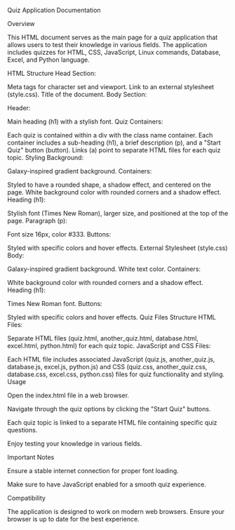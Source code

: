 Quiz Application Documentation

Overview

This HTML document serves as the main page for a quiz application that allows users to test their knowledge in various fields. The application includes quizzes for HTML, CSS, JavaScript, Linux commands, Database, Excel, and Python language.

HTML Structure
Head Section:

Meta tags for character set and viewport.
Link to an external stylesheet (style.css).
Title of the document.
Body Section:

Header:

Main heading (h1) with a stylish font.
Quiz Containers:

Each quiz is contained within a div with the class name container.
Each container includes a sub-heading (h1), a brief description (p), and a "Start Quiz" button (button).
Links (a) point to separate HTML files for each quiz topic.
Styling
Background:

Galaxy-inspired gradient background.
Containers:

Styled to have a rounded shape, a shadow effect, and centered on the page.
White background color with rounded corners and a shadow effect.
Heading (h1):

Stylish font (Times New Roman), larger size, and positioned at the top of the page.
Paragraph (p):

Font size 16px, color #333.
Buttons:

Styled with specific colors and hover effects.
External Stylesheet (style.css)
Body:

Galaxy-inspired gradient background.
White text color.
Containers:

White background color with rounded corners and a shadow effect.
Heading (h1):

Times New Roman font.
Buttons:

Styled with specific colors and hover effects.
Quiz Files Structure
HTML Files:

Separate HTML files (quiz.html, another_quiz.html, database.html, excel.html, python.html) for each quiz topic.
JavaScript and CSS Files:

Each HTML file includes associated JavaScript (quiz.js, another_quiz.js, database.js, excel.js, python.js) and CSS (quiz.css, another_quiz.css, database.css, excel.css, python.css) files for quiz functionality and styling.
Usage

Open the index.html file in a web browser.

Navigate through the quiz options by clicking the "Start Quiz" buttons.

Each quiz topic is linked to a separate HTML file containing specific quiz questions.

Enjoy testing your knowledge in various fields.

Important Notes

Ensure a stable internet connection for proper font loading.

Make sure to have JavaScript enabled for a smooth quiz experience.

Compatibility

The application is designed to work on modern web browsers. Ensure your browser is up to date for the best experience.
